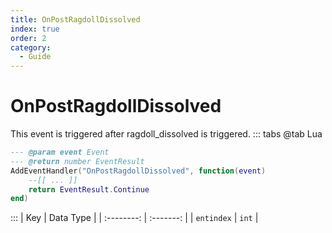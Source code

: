 ```yaml
---
title: OnPostRagdollDissolved
index: true
order: 2
category:
  - Guide
---
```


# OnPostRagdollDissolved
This event is triggered after ragdoll_dissolved is triggered.
::: tabs
@tab Lua
```lua
--- @param event Event
--- @return number EventResult
AddEventHandler("OnPostRagdollDissolved", function(event)
    --[[ ... ]]
    return EventResult.Continue
end)
```

:::
|     Key    | Data Type |
| :--------: | :-------: |
| `entindex` |   `int`   |
